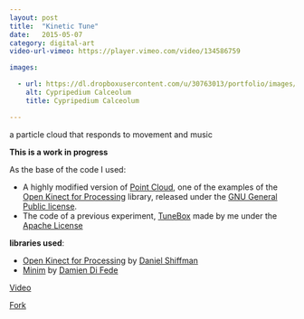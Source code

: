 ```yaml
---
layout: post
title:  "Kinetic Tune"
date:   2015-05-07
category: digital-art
video-url-vimeo: https://player.vimeo.com/video/134586759

images:

  - url: https://dl.dropboxusercontent.com/u/30763013/portfolio/images/digital%20art/KineticTune/screenshot-1.png
    alt: Cypripedium Calceolum
    title: Cypripedium Calceolum

---
```

a particle cloud that responds to movement and music

__This is a work in progress__

As the base of the code I used:
* A highly modified version of [Point Cloud](https://github.com/shiffman/OpenKinect-for-Processing/blob/6488ac4008d6a0234c93ccd5243e4de1427558cb/build_openKinect2/openKinectv2/src/examples/PointCloud.java), one of the examples of the [Open Kinect for Processing](http://shiffman.net/p5/kinect/) library, released under the [GNU General Public license](http://www.gnu.org/licenses/gpl-3.0.en.html).
* The code of a previous experiment, [TuneBox](https://github.com/alejandrogarciasalas/TuneBox) made by me under the [Apache License](http://www.apache.org/licenses/LICENSE-2.0)

__libraries used__:
* [Open Kinect for Processing](http://shiffman.net/p5/kinect/) by [Daniel Shiffman](http://shiffman.net/p5/kinect/)  
* [Minim](http://code.compartmental.net/tools/minim/) by [Damien Di Fede](http://code.compartmental.net/about/)  

[Video](https://vimeo.com/134586759)
<br>
<!-- Place this tag where you want the button to render. -->
<a class="github-button" href="https://github.com/alejandrogarciasalas/kineticTune" data-icon="octicon-repo-forked" data-style="mega" aria-label="Fork alejandrogarciasalas/kineticTune on GitHub">Fork</a>
